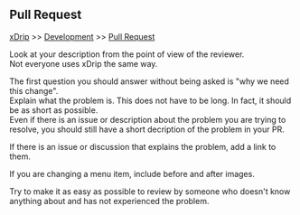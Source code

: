 ## Pull Request  
[xDrip](../../README.md) >> [Development](./Development) >> [Pull Request](./PR_How)  
  
Look at your description from the point of view of the reviewer.  
Not everyone uses xDrip the same way.  
  
The first question you should answer without being asked is "why we need this change".  
Explain what the problem is.  This does not have to be long.  In fact, it should be as short as possible.  
Even if there is an issue or description about the problem you are trying to resolve, you should still have a short decription of the problem in your PR.  

If there is an issue or discussion that explains the problem, add a link to them.  

If you are changing a menu item, include before and after images.  

Try to make it as easy as possible to review by someone who doesn't know anything about and has not experienced the problem.  
